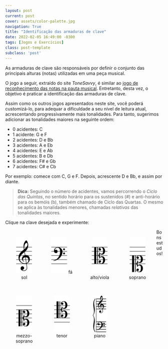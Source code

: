 ```yaml
---
layout: post
current: post
cover: assets/color-palette.jpg
navigation: True
title: "Identificação das armaduras de clave"
date: 2022-02-05 16:49:00 -0300
tags: [Jogos e Exercícios]
class: post-template
subclass: 'post'
---
```


<style> 
	.boxes{ 
	    width: 14%; 
	    float: left;
        padding: 25px;
        text-align: center;
	} 
</style> 

As armaduras de clave são responsáveis por definir o conjunto das principais alturas (notas) utilizadas em uma peça musical.

O jogo a seguir, extraído do site *ToneSavvy*, é similar ao [jogo de reconhecimento das notas na pauta musical](tonesavvy-pauta.html). Entretanto, desta vez, o objetivo é praticar a identificação das armaduras de clave.

Assim como os outros jogos apresentados neste site, você poderá customizá-lo, para adequar a dificuldade a seu nível de leitura atual, acrescentando progressivamente mais tonalidades. Para tanto, sugerimos adicionar as tonalidades maiores na seguinte ordem:

- 0 acidentes: C
- 1 acidente: G e F
- 2 acidentes: D e Bb
- 3 acidentes: A e Eb
- 4 acidentes: E e Ab
- 5 acidentes: B e Db
- 6 acidentes: F# e Gb
- 7 acidentes: C# e Cb

Por exemplo: comece com C, G e F. Depois, acrescente D e Bb, e assim por diante.

>**Dica:** Seguindo o número de acidentes, vamos percorrendo o *Ciclo das Quintas*, no sentido horário para os sustenidos (#) e anti-horário para os bemóis (b), também chamado de Ciclo das Quartas. O mesmo se aplica às tonalidades menores, chamadas *relativas* das tonalidades maiores.

Clique na clave desejada e experimente:

<div>
    <div class="boxes">
        <a href="https://tonesavvy.com/music-practice-exercise/11/key-signature-treble-identification-game">
        <img src="assets/clefs-treble.png" alt="snapshot" width="50"></a>
        sol
    </div>
    <div class="boxes">
        <a href="https://tonesavvy.com/music-practice-exercise/224/key-signature-bass-identification-game">
        <img src="assets/clefs-bass.png" alt="snapshot" width="50"></a>
        fá
    </div>
    <div class="boxes">
        <a href="https://tonesavvy.com/music-practice-exercise/225/key-signature-alto-viola-identification-game">
        <img src="assets/clefs-alto.png" alt="snapshot" width="50"></a>
        alto/viola
    </div>
    <div class="boxes">
        <a href="https://tonesavvy.com/music-practice-exercise/262/key-signature-soprano-identification-game">
        <img src="assets/clefs-soprano.png" alt="snapshot" width="50"></a>
        soprano
    </div>
    <div class="boxes">
        <a href="https://tonesavvy.com/music-practice-exercise/263/key-signature-mezzo-soprano-identification-game">
        <img src="assets/clefs-mezzo-soprano.png" alt="snapshot" width="50"></a>
        mezzo-soprano
    </div>
    <div class="boxes">
        <a href="https://tonesavvy.com/music-practice-exercise/264/key-signature-tenor-identification-game">
        <img src="assets/clefs-tenor.png" alt="snapshot" width="50"></a>
        tenor
    </div>
    <div class="boxes">
        <a href="https://tonesavvy.com/music-practice-exercise/265/key-signature-grand-staff-identification-game">
        <img src="assets/clefs-grand-staff.png" alt="snapshot" width="50"></a>
        piano
    </div>
</div>

Bons estudos!